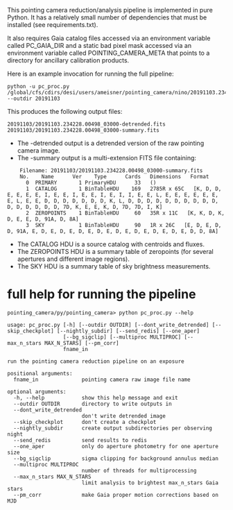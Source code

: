 This pointing camera reduction/analysis pipeline is implemented in pure Python. It has a relatively small number of dependencies that must be installed (see requirements.txt).

It also requires Gaia catalog files accessed via an environment variable called PC_GAIA_DIR and a static bad pixel mask accessed via an environment variable called POINTING_CAMERA_META that points to a directory for ancillary calibration products.

Here is an example invocation for running the full pipeline:

    python -u pc_proc.py /global/cfs/cdirs/desi/users/ameisner/pointing_camera/nino/20191103.234228.00498_03000.fits --outdir 20191103

This produces the following output files:

    20191103/20191103.234228.00498_03000-detrended.fits
    20191103/20191103.234228.00498_03000-summary.fits

* The -detrended output is a detrended version of the raw pointing camera image.
* The -summary output is a multi-extension FITS file containing:

```
    Filename: 20191103/20191103.234228.00498_03000-summary.fits
    No.    Name      Ver    Type      Cards   Dimensions   Format
      0  PRIMARY       1 PrimaryHDU      33   ()
      1  CATALOG       1 BinTableHDU    169   2785R x 65C   [K, D, D, E, E, E, E, I, E, E, I, E, E, I, E, I, I, E, E, L, E, E, E, E, E, E, E, L, E, E, D, D, D, D, D, D, D, K, L, D, D, D, D, D, D, D, D, D, D, D, D, D, D, D, D, 7D, K, E, E, K, D, 7D, 7D, I, K]
      2  ZEROPOINTS    1 BinTableHDU     60   35R x 11C   [K, K, D, K, D, E, E, D, 91A, D, 8A]
      3  SKY           1 BinTableHDU     90   1R x 26C   [E, D, E, D, D, 91A, E, D, E, D, E, D, E, D, E, D, E, D, E, D, E, D, E, D, D, 8A]
```

  * The CATALOG HDU is a source catalog with centroids and fluxes.
  * The ZEROPOINTS HDU is a summary table of zeropoints (for several apertures and different image regions).
  * The SKY HDU is a summary table of sky brightness measurements.

# full help for running the pipeline

    pointing_camera/py/pointing_camera> python pc_proc.py --help

    usage: pc_proc.py [-h] [--outdir OUTDIR] [--dont_write_detrended] [--skip_checkplot] [--nightly_subdir] [--send_redis] [--one_aper]
                      [--bg_sigclip] [--multiproc MULTIPROC] [--max_n_stars MAX_N_STARS] [--pm_corr]
                      fname_in

    run the pointing camera reduction pipeline on an exposure

    positional arguments:
      fname_in              pointing camera raw image file name

    optional arguments:
      -h, --help            show this help message and exit
      --outdir OUTDIR       directory to write outputs in
      --dont_write_detrended
                            don't write detrended image
      --skip_checkplot      don't create a checkplot
      --nightly_subdir      create output subdirectories per observing night
      --send_redis          send results to redis
      --one_aper            only do aperture photometry for one aperture size
      --bg_sigclip          sigma clipping for background annulus median
      --multiproc MULTIPROC
                            number of threads for multiprocessing
      --max_n_stars MAX_N_STARS
                            limit analysis to brightest max_n_stars Gaia stars
      --pm_corr             make Gaia proper motion corrections based on MJD